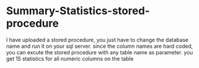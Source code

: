 # Summary-Statistics-stored-procedure
I have uploaded a stored procedure, you just have to change the database name and run it on your sql server.  since the column names are hard coded, you can excute the stored procedure with any table name as parameter.  you get 15 statistics for all numeric columns on the table
